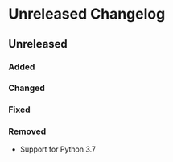 # Unreleased Changelog

## Unreleased

### Added

### Changed

### Fixed

### Removed
- Support for Python 3.7
